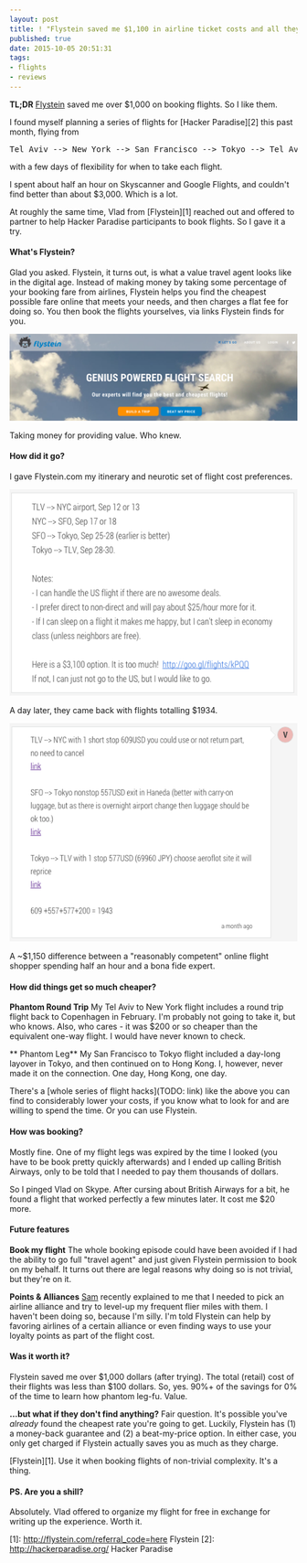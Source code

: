 ```yaml
---
layout: post
title: ! "Flystein saved me $1,100 in airline ticket costs and all they got was this lousy blog post"
published: true
date: 2015-10-05 20:51:31
tags:
- flights
- reviews
---
```



**TL;DR** [Flystein](1) saved me over $1,000 on booking flights. So I like them.

I found myself planning a series of flights for [Hacker Paradise][2] this past month, flying from
<pre>Tel Aviv --> New York --> San Francisco --> Tokyo --> Tel Aviv</pre>
with a few days of flexibility for when to take each flight.

I spent about half an hour on Skyscanner and Google Flights, and couldn't find better than about $3,000. Which is a lot.

At roughly the same time, Vlad from [Flystein][1] reached out and offered to partner to help Hacker Paradise participants to book flights. So I gave it a try.

#### What's Flystein?
Glad you asked. Flystein, it turns out, is what a value travel agent looks like in the digital age. Instead of making money by taking some percentage of your booking fare from airlines, Flystein helps you find the cheapest possible fare online that meets your needs, and then charges a flat fee for doing so. You then book the flights yourselves, via links Flystein finds for you.

![flystein's website](/images/flystein-above-the-fold.png)

Taking money for providing value. Who knew.

#### How did it go?
I gave Flystein.com my itinerary and neurotic set of flight cost preferences.

![my flystein itinerary](/images/flystein-itinerary.png)

A day later, they came back with flights totalling $1934.

![flystein's proposal](/images/flystein-proposed-routes.png)

A ~$1,150 difference between a "reasonably competent" online flight shopper spending half an hour and a bona fide expert.

#### How did things get so much cheaper?
**Phantom Round Trip** My Tel Aviv to New York flight includes a round trip flight back to Copenhagen in February. I'm probably not going to take it, but who knows. Also, who cares - it was $200 or so cheaper than the equivalent one-way flight. I would have never known to check.

** Phantom Leg** My San Francisco to Tokyo flight included a day-long layover in Tokyo, and then continued on to Hong Kong. I, however, never made it on the connection. One day, Hong Kong, one day.

There's a [whole series of flight hacks](TODO: link) like the above you can find to considerably lower your costs, if you know what to look for and are willing to spend the time. Or you can use Flystein.

#### How was booking?
Mostly fine. One of my flight legs was expired by the time I looked (you have to be book pretty quickly afterwards) and I ended up calling British Airways, only to be told that I needed to pay them thousands of dollars.

So I pinged Vlad on Skype. After cursing about British Airways for a bit, he found a flight that worked perfectly a few minutes later. It cost me $20 more.

#### Future features
**Book my flight** The whole booking episode could have been avoided if I had the ability to go full "travel agent" and just given Flystein permission to book on my behalf. It turns out there are legal reasons why doing so is not trivial, but they're on it.

**Points & Alliances** [Sam](http://samhogg.com) recently explained to me that I needed to pick an airline alliance and try to level-up my frequent flier miles with them. I haven't been doing so, because I'm silly. I'm told Flystein can help by favoring airlines of a certain alliance or even finding ways to use your loyalty points as part of the flight cost.

#### Was it worth it?
Flystein saved me over $1,000 dollars (after trying). The total (retail) cost of their flights was less than $100 dollars. So, yes.  90%+ of the savings for 0% of the time to learn how phantom  leg-fu. Value.

**...but what if they don't find anything?** Fair question. It's possible you've _already_ found the cheapest rate you're going to get. Luckily, Flystein has (1) a money-back guarantee and (2) a beat-my-price option. In either case, you only get charged if Flystein actually saves you as much as they charge.

[Flystein][1]. Use it when booking flights of non-trivial complexity. It's a thing.

#### PS. Are you a shill?
Absolutely. Vlad offered to organize my flight for free in exchange for writing up the experience. Worth it.

[1]: http://flystein.com/referral_code=here   Flystein
[2]: http://hackerparadise.org/   Hacker Paradise

